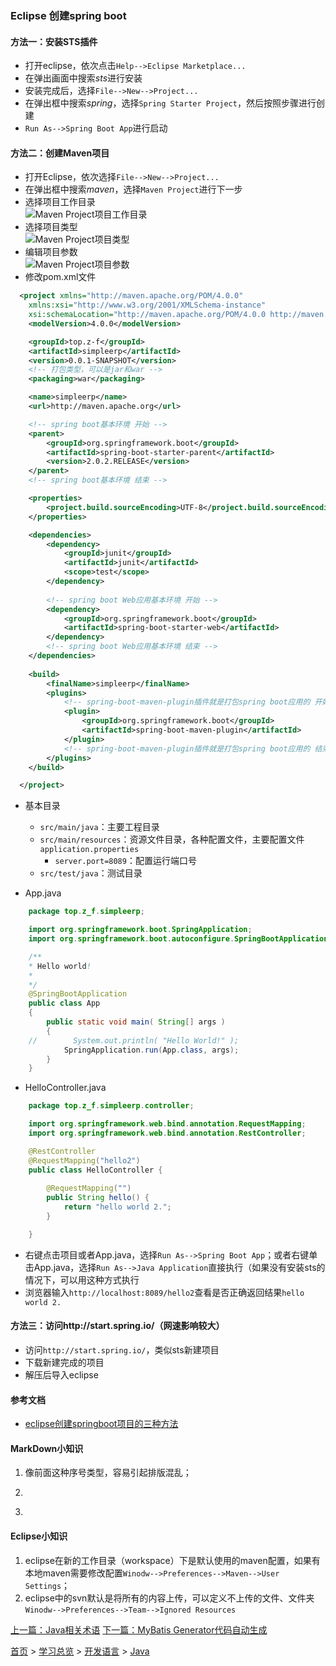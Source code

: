 ### Eclipse 创建spring boot

#### 方法一：安装STS插件
* 打开eclipse，依次点击`Help-->Eclipse Marketplace...`
* 在弹出画面中搜索*sts*进行安装
* 安装完成后，选择`File-->New-->Project...`
* 在弹出框中搜索*spring*，选择`Spring Starter Project`，然后按照步骤进行创建
* `Run As-->Spring Boot App`进行启动
#### 方法二：创建Maven项目
* 打开Eclipse，依次选择`File-->New-->Project...`
* 在弹出框中搜索*maven*，选择`Maven Project`进行下一步
* 选择项目工作目录  
![Maven Project项目工作目录](../../../image/java/springbootmaven_01.PNG)  
* 选择项目类型  
![Maven Project项目类型](../../../image/java/springbootmaven_02.PNG)  
* 编辑项目参数  
![Maven Project项目参数](../../../image/java/springbootmaven_03.PNG)  
* 修改pom.xml文件  
```xml
  <project xmlns="http://maven.apache.org/POM/4.0.0"
	xmlns:xsi="http://www.w3.org/2001/XMLSchema-instance"
	xsi:schemaLocation="http://maven.apache.org/POM/4.0.0 http://maven.apache.org/xsd/maven-4.0.0.xsd">
	<modelVersion>4.0.0</modelVersion>

	<groupId>top.z-f</groupId>
	<artifactId>simpleerp</artifactId>
	<version>0.0.1-SNAPSHOT</version>
    <!-- 打包类型，可以是jar和war -->
	<packaging>war</packaging>

	<name>simpleerp</name>
	<url>http://maven.apache.org</url>

	<!-- spring boot基本环境 开始 -->
	<parent>
		<groupId>org.springframework.boot</groupId>
		<artifactId>spring-boot-starter-parent</artifactId>
		<version>2.0.2.RELEASE</version>
	</parent>
	<!-- spring boot基本环境 结束 -->

	<properties>
		<project.build.sourceEncoding>UTF-8</project.build.sourceEncoding>
	</properties>

	<dependencies>
		<dependency>
			<groupId>junit</groupId>
			<artifactId>junit</artifactId>
			<scope>test</scope>
		</dependency>
		
		<!-- spring boot Web应用基本环境 开始 -->
		<dependency>
			<groupId>org.springframework.boot</groupId>
			<artifactId>spring-boot-starter-web</artifactId>
		</dependency>
		<!-- spring boot Web应用基本环境 结束 -->
	</dependencies>
	
	<build>
		<finalName>simpleerp</finalName>
		<plugins>
			<!-- spring-boot-maven-plugin插件就是打包spring boot应用的 开始 -->
			<plugin>
				<groupId>org.springframework.boot</groupId>
				<artifactId>spring-boot-maven-plugin</artifactId>
			</plugin>
			<!-- spring-boot-maven-plugin插件就是打包spring boot应用的 结束 -->
		</plugins>
	</build>

  </project>
```
  
* 基本目录
    * `src/main/java`：主要工程目录
    * `src/main/resources`：资源文件目录，各种配置文件，主要配置文件`application.properties`
        * `server.port=8089`：配置运行端口号
    * `src/test/java`：测试目录  

* App.java  
```java
    package top.z_f.simpleerp;

    import org.springframework.boot.SpringApplication;
    import org.springframework.boot.autoconfigure.SpringBootApplication;

    /**
    * Hello world!
    *
    */
    @SpringBootApplication
    public class App 
    {
        public static void main( String[] args )
        {
    //        System.out.println( "Hello World!" );
            SpringApplication.run(App.class, args);
        }
    }
```

* HelloController.java  
```java
    package top.z_f.simpleerp.controller;

    import org.springframework.web.bind.annotation.RequestMapping;
    import org.springframework.web.bind.annotation.RestController;

    @RestController
    @RequestMapping("hello2")
    public class HelloController {
        
        @RequestMapping("")
        public String hello() {
            return "hello world 2.";
        }

    }
```
* 右键点击项目或者App.java，选择`Run As-->Spring Boot App`；或者右键单击App.java，选择`Run As-->Java Application`直接执行（如果没有安装sts的情况下，可以用这种方式执行
* 浏览器输入`http://localhost:8089/hello2`查看是否正确返回结果`hello world 2.`

#### 方法三：访问http://start.spring.io/（网速影响较大）
* 访问`http://start.spring.io/`，类似sts新建项目
* 下载新建完成的项目
* 解压后导入eclipse


#### 参考文档
* [eclipse创建springboot项目的三种方法](https://blog.csdn.net/mousede/article/details/81285693)

#### MarkDown小知识
1. 像前面这种序号类型，容易引起排版混乱；
2. ```xml 代码 \`\`\`这种代码不能顶格写，至少要缩进两个格，要不容易引起排版混乱；
3. ```xml 代码 \`\`\`这种代码前后不能有空行（第一行和最后一行与标识符之间不能有空行），要不容易引起排版混乱；

#### Eclipse小知识
1. eclipse在新的工作目录（workspace）下是默认使用的maven配置，如果有本地maven需要修改配置`Winodw-->Preferences-->Maven-->User Settings`；
2. eclipse中的svn默认是将所有的内容上传，可以定义不上传的文件、文件夹`Winodw-->Preferences-->Team-->Ignored Resources`

  
[上一篇：Java相关术语](201905001.md) [下一篇：MyBatis Generator代码自动生成](201905003.md)  
  
[首页](../../../README.md) > [学习总览](../../../introduction/studyCatalogList.md) > [开发语言](../developmentLanguage.md) > [Java](java.md) 
